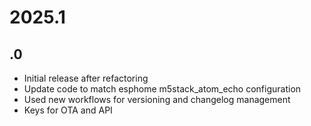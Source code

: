 # 2025.1
## .0
- Initial release after refactoring
- Update code to match esphome m5stack_atom_echo configuration
- Used new workflows for versioning and changelog management
- Keys for OTA and API